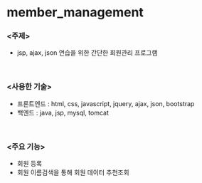# member_management

### <주제>
- jsp, ajax, json 연습을 위한 간단한 회원관리 프로그램

<br />

### <사용한 기술>

- 프론트엔드 : html, css, javascript, jquery, ajax, json, bootstrap  
- 백엔드 : java, jsp, mysql, tomcat

<br />

### <주요 기능>
  - 회원 등록
  - 회원 이름검색을 통해 회원 데이터 추천조회


